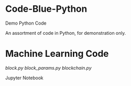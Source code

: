Code-Blue-Python
================

Demo Python Code

An assortment of code in Python, for demonstration only.

Machine Learning Code
=====================
*block.py*
*block_params.py*
*blockchain.py*


Jupyter Notebook
